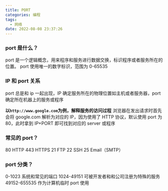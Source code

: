 ```yaml
---
title: PORT
categories: 编程
tags:
  - 网络
date: 2022-08-08 23:37:26
---
```


### port 是什么？

port 是一个逻辑概念，用来程序和服务进行数据交换，标识程序或者服务所在的位置。
port 使用唯一的数字标识，范围为 0-65535

### IP 和 port 关系

port 总是和 ip 一起出现，IP 确定服务所在的物理位置如主机或者服务器，port 确定所在机器上的服务或程序

**以`http://www.google.com`为例，解释服务的访问过程**
浏览器在发出请求时首先会将 google.com 解析为对应的 IP，因为使用了 HTTP 协议，默认使用 port 为 80，此时拿到 IP+PORT 即可找到对应的 server 或程序

### 常见的 port？

80 HTTP
443 HTTPS
21 FTP
22 SSH
25 Email（SMTP）

### port 分类？

0-1023 系统和常见的端口
1024-49151 可被开发者和和公司注册为特殊的服务
49152-655535 作为计算机临时 port 使用
